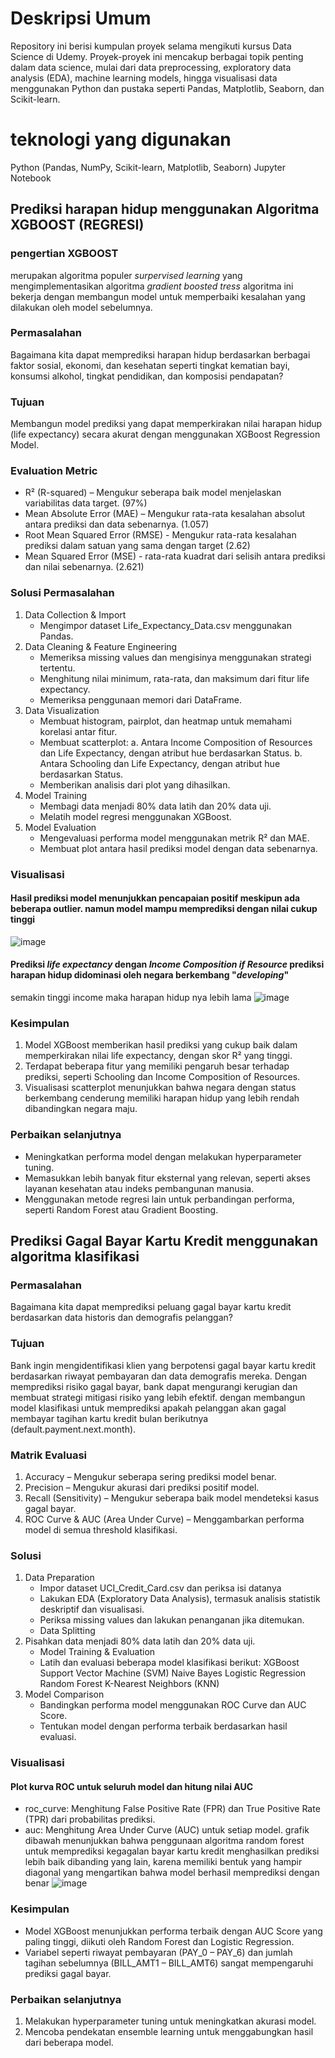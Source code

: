 # Deskripsi Umum
Repository ini berisi kumpulan proyek selama mengikuti kursus Data Science di Udemy. 
Proyek-proyek ini mencakup berbagai topik penting dalam data science, mulai dari data preprocessing, exploratory data analysis (EDA), machine learning models, 
hingga visualisasi data menggunakan Python dan pustaka seperti Pandas, Matplotlib, Seaborn, dan Scikit-learn.

# teknologi yang digunakan
Python (Pandas, NumPy, Scikit-learn, Matplotlib, Seaborn)
Jupyter Notebook

## Prediksi harapan hidup menggunakan Algoritma XGBOOST (REGRESI)
### pengertian XGBOOST 
merupakan algoritma populer _surpervised learning_ yang mengimplementasikan algoritma _gradient boosted tress_ 
algoritma ini bekerja dengan membangun model untuk memperbaiki kesalahan yang dilakukan oleh model sebelumnya. 
### Permasalahan
Bagaimana kita dapat memprediksi harapan hidup berdasarkan berbagai faktor sosial, ekonomi, 
dan kesehatan seperti tingkat kematian bayi, konsumsi alkohol, tingkat pendidikan, 
dan komposisi pendapatan?
### Tujuan 
Membangun model prediksi yang dapat memperkirakan nilai harapan hidup (life expectancy) 
secara akurat dengan menggunakan XGBoost Regression Model. 
### Evaluation Metric
- R² (R-squared) – Mengukur seberapa baik model menjelaskan variabilitas data target. (97%)
- Mean Absolute Error (MAE) – Mengukur rata-rata kesalahan absolut antara prediksi dan data sebenarnya. (1.057)
- Root Mean Squared Error (RMSE) - Mengukur rata-rata kesalahan prediksi dalam satuan yang sama dengan target (2.62)
- Mean Squared Error (MSE) - rata-rata kuadrat dari selisih antara prediksi dan nilai sebenarnya. (2.621)
### Solusi Permasalahan
  1. Data Collection & Import
      - Mengimpor dataset Life_Expectancy_Data.csv menggunakan Pandas.
  2. Data Cleaning & Feature Engineering
     - Memeriksa missing values dan mengisinya menggunakan strategi tertentu.
     - Menghitung nilai minimum, rata-rata, dan maksimum dari fitur life expectancy.
     - Memeriksa penggunaan memori dari DataFrame.
  3. Data Visualization
     - Membuat histogram, pairplot, dan heatmap untuk memahami korelasi antar fitur.
     - Membuat scatterplot:
        a. Antara Income Composition of Resources dan Life Expectancy, dengan atribut hue berdasarkan Status.
        b. Antara Schooling dan Life Expectancy, dengan atribut hue berdasarkan Status.
     - Memberikan analisis dari plot yang dihasilkan.
   4. Model Training
      - Membagi data menjadi 80% data latih dan 20% data uji.
      - Melatih model regresi menggunakan XGBoost.
   5. Model Evaluation
      - Mengevaluasi performa model menggunakan metrik R² dan MAE.
      - Membuat plot antara hasil prediksi model dengan data sebenarnya.
###  Visualisasi  
#### Hasil prediksi model menunjukkan pencapaian positif meskipun ada beberapa outlier. namun model mampu memprediksi dengan nilai cukup tinggi
![image](https://github.com/user-attachments/assets/d746f25e-cf22-47fe-a227-08217d2e6ed1)

#### Prediksi _life expectancy_ dengan _Income Composition if Resource_ prediksi harapan hidup didominasi oleh negara berkembang "_developing_" 
semakin tinggi income maka harapan hidup nya lebih lama
![image](https://github.com/user-attachments/assets/6a894be4-735a-4558-915e-93928e1d171c)

### Kesimpulan 
1. Model XGBoost memberikan hasil prediksi yang cukup baik dalam memperkirakan nilai life expectancy, dengan skor R² yang tinggi.
2. Terdapat beberapa fitur yang memiliki pengaruh besar terhadap prediksi, seperti Schooling dan Income Composition of Resources.
3. Visualisasi scatterplot menunjukkan bahwa negara dengan status berkembang cenderung memiliki harapan hidup yang lebih rendah dibandingkan negara maju.
### Perbaikan selanjutnya 
- Meningkatkan performa model dengan melakukan hyperparameter tuning.
- Memasukkan lebih banyak fitur eksternal yang relevan, seperti akses layanan kesehatan atau indeks pembangunan manusia.
- Menggunakan metode regresi lain untuk perbandingan performa, seperti Random Forest atau Gradient Boosting.

## Prediksi Gagal Bayar Kartu Kredit menggunakan algoritma klasifikasi
### Permasalahan 
Bagaimana kita dapat memprediksi peluang gagal bayar kartu kredit berdasarkan data historis dan demografis pelanggan?
### Tujuan
Bank ingin mengidentifikasi klien yang berpotensi gagal bayar kartu kredit berdasarkan riwayat pembayaran dan data demografis mereka. Dengan memprediksi risiko gagal bayar, bank dapat mengurangi kerugian dan membuat strategi mitigasi risiko yang lebih efektif.
 dengan membangun model klasifikasi untuk memprediksi apakah pelanggan akan gagal membayar tagihan kartu kredit bulan berikutnya (default.payment.next.month).
 ### Matrik Evaluasi
 1. Accuracy – Mengukur seberapa sering prediksi model benar.
 2. Precision – Mengukur akurasi dari prediksi positif model.
 3. Recall (Sensitivity) – Mengukur seberapa baik model mendeteksi kasus gagal bayar.
 4. ROC Curve & AUC (Area Under Curve) – Menggambarkan performa model di semua threshold klasifikasi.
### Solusi
1. Data Preparation
   - Impor dataset UCI_Credit_Card.csv dan periksa isi datanya
   - Lakukan EDA (Exploratory Data Analysis), termasuk analisis statistik deskriptif dan visualisasi.
   - Periksa missing values dan lakukan penanganan jika ditemukan.
   - Data Splitting
2. Pisahkan data menjadi 80% data latih dan 20% data uji.
   - Model Training & Evaluation
   - Latih dan evaluasi beberapa model klasifikasi berikut:
      XGBoost
      Support Vector Machine (SVM)
      Naive Bayes
      Logistic Regression
      Random Forest
      K-Nearest Neighbors (KNN)
3. Model Comparison
   - Bandingkan performa model menggunakan ROC Curve dan AUC Score.
   - Tentukan model dengan performa terbaik berdasarkan hasil evaluasi.
### Visualisasi 
#### Plot kurva ROC untuk seluruh model dan hitung nilai AUC
- roc_curve: Menghitung False Positive Rate (FPR) dan True Positive Rate (TPR) dari probabilitas prediksi.
- auc: Menghitung Area Under Curve (AUC) untuk setiap model.
grafik dibawah menunjukkan bahwa penggunaan algoritma random forest untuk memprediksi kegagalan bayar kartu kredit menghasilkan prediksi lebih baik dibanding yang lain, karena memiliki bentuk yang hampir diagonal yang mengartikan bahwa model berhasil memprediksi dengan benar
![image](https://github.com/user-attachments/assets/da70d761-a27f-4649-a3a7-e56c765b5561)

### Kesimpulan 
- Model XGBoost menunjukkan performa terbaik dengan AUC Score yang paling tinggi, diikuti oleh Random Forest dan Logistic Regression.
- Variabel seperti riwayat pembayaran (PAY_0 – PAY_6) dan jumlah tagihan sebelumnya (BILL_AMT1 – BILL_AMT6) sangat mempengaruhi prediksi gagal bayar.
### Perbaikan selanjutnya
  1. Melakukan hyperparameter tuning untuk meningkatkan akurasi model.
  2. Mencoba pendekatan ensemble learning untuk menggabungkan hasil dari beberapa model.

